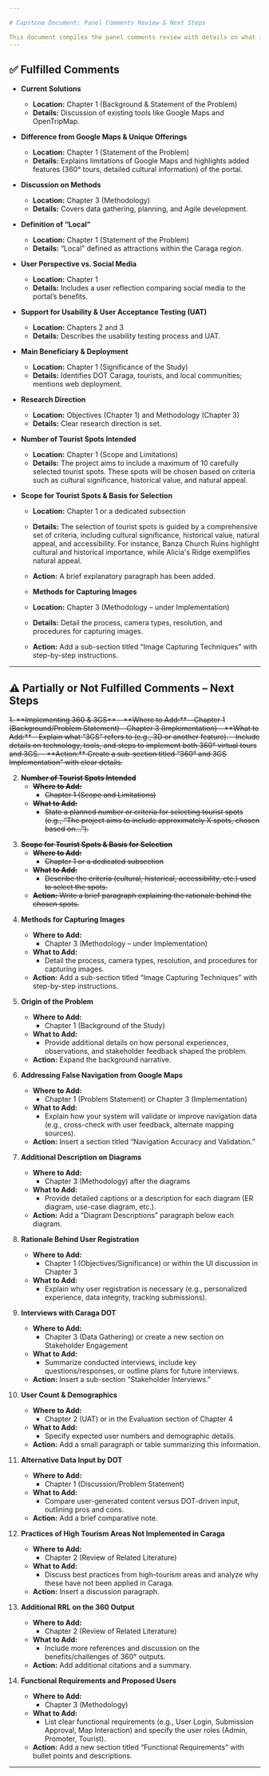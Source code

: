 ```yaml
---

# Capstone Document: Panel Comments Review & Next Steps

This document compiles the panel comments review with details on what is fulfilled and what needs to be added or clarified.
---
```


## ✅ Fulfilled Comments

- **Current Solutions**  
  - **Location:** Chapter 1 (Background & Statement of the Problem)  
  - **Details:** Discussion of existing tools like Google Maps and OpenTripMap.

- **Difference from Google Maps & Unique Offerings**  
  - **Location:** Chapter 1 (Statement of the Problem)  
  - **Details:** Explains limitations of Google Maps and highlights added features (360° tours, detailed cultural information) of the portal.

- **Discussion on Methods**  
  - **Location:** Chapter 3 (Methodology)  
  - **Details:** Covers data gathering, planning, and Agile development.

- **Definition of “Local”**  
  - **Location:** Chapter 1 (Statement of the Problem)  
  - **Details:** “Local” defined as attractions within the Caraga region.

- **User Perspective vs. Social Media**  
  - **Location:** Chapter 1  
  - **Details:** Includes a user reflection comparing social media to the portal’s benefits.

- **Support for Usability & User Acceptance Testing (UAT)**  
  - **Location:** Chapters 2 and 3  
  - **Details:** Describes the usability testing process and UAT.

- **Main Beneficiary & Deployment**  
  - **Location:** Chapter 1 (Significance of the Study)  
  - **Details:** Identifies DOT Caraga, tourists, and local communities; mentions web deployment.

- **Research Direction**  
  - **Location:** Objectives (Chapter 1) and Methodology (Chapter 3)  
  - **Details:** Clear research direction is set.

- **Number of Tourist Spots Intended**  
  - **Location:** Chapter 1 (Scope and Limitations)  
  - **Details:** The project aims to include a maximum of 10 carefully selected tourist spots. These spots will be chosen based on criteria such as cultural significance, historical value, and natural appeal.

- **Scope for Tourist Spots & Basis for Selection**  
  - **Location:** Chapter 1 or a dedicated subsection  
  - **Details:** The selection of tourist spots is guided by a comprehensive set of criteria, including cultural significance, historical value, natural appeal, and accessibility. For instance, Banza Church Ruins highlight cultural and historical importance, while Alicia's Ridge exemplifies natural appeal.
  - **Action:** A brief explanatory paragraph has been added.

  - **Methods for Capturing Images**  
  - **Location:** Chapter 3 (Methodology – under Implementation)  
  - **Details:** Detail the process, camera types, resolution, and procedures for capturing images.  
  - **Action:** Add a sub-section titled “Image Capturing Techniques” with step-by-step instructions.
---

## ⚠️ Partially or Not Fulfilled Comments – Next Steps

<del>
1. **Implementing 360 & 3GS**  
   - **Where to Add:**  
     - Chapter 1 (Background/Problem Statement)  
     - Chapter 3 (Implementation)  
   - **What to Add:**  
     - Explain what “3GS” refers to (e.g., 3D or another feature).  
     - Include details on technology, tools, and steps to implement both 360° virtual tours and 3GS.
   - **Action:** Create a sub-section titled “360° and 3GS Implementation” with clear details.
</del>

<br>

<del>

2. **Number of Tourist Spots Intended**  
   - **Where to Add:**  
     - Chapter 1 (Scope and Limitations)
   - **What to Add:**  
     - State a planned number or criteria for selecting tourist spots (e.g., “The project aims to include approximately X spots, chosen based on...”).

</del>



<del>

3. **Scope for Tourist Spots & Basis for Selection**  
   - **Where to Add:**  
     - Chapter 1 or a dedicated subsection  
   - **What to Add:**  
     - Describe the criteria (cultural, historical, accessibility, etc.) used to select the spots.
   - **Action:** Write a brief paragraph explaining the rationale behind the chosen spots.

</del>


4. **Methods for Capturing Images**  
   - **Where to Add:**  
     - Chapter 3 (Methodology – under Implementation)
   - **What to Add:**  
     - Detail the process, camera types, resolution, and procedures for capturing images.
   - **Action:** Add a sub-section titled “Image Capturing Techniques” with step-by-step instructions.

5. **Origin of the Problem**  
   - **Where to Add:**  
     - Chapter 1 (Background of the Study)
   - **What to Add:**  
     - Provide additional details on how personal experiences, observations, and stakeholder feedback shaped the problem.
   - **Action:** Expand the background narrative.

6. **Addressing False Navigation from Google Maps**  
   - **Where to Add:**  
     - Chapter 1 (Problem Statement) or Chapter 3 (Implementation)
   - **What to Add:**  
     - Explain how your system will validate or improve navigation data (e.g., cross-check with user feedback, alternate mapping sources).
   - **Action:** Insert a section titled “Navigation Accuracy and Validation.”

7. **Additional Description on Diagrams**  
   - **Where to Add:**  
     - Chapter 3 (Methodology) after the diagrams
   - **What to Add:**  
     - Provide detailed captions or a description for each diagram (ER diagram, use-case diagram, etc.).
   - **Action:** Add a “Diagram Descriptions” paragraph below each diagram.

8. **Rationale Behind User Registration**  
   - **Where to Add:**  
     - Chapter 1 (Objectives/Significance) or within the UI discussion in Chapter 3
   - **What to Add:**  
     - Explain why user registration is necessary (e.g., personalized experience, data integrity, tracking submissions).

9. **Interviews with Caraga DOT**  
   - **Where to Add:**  
     - Chapter 3 (Data Gathering) or create a new section on Stakeholder Engagement
   - **What to Add:**  
     - Summarize conducted interviews, include key questions/responses, or outline plans for future interviews.
   - **Action:** Insert a sub-section “Stakeholder Interviews.”

10. **User Count & Demographics**  
    - **Where to Add:**  
      - Chapter 2 (UAT) or in the Evaluation section of Chapter 4
    - **What to Add:**  
      - Specify expected user numbers and demographic details.
    - **Action:** Add a small paragraph or table summarizing this information.

11. **Alternative Data Input by DOT**  
    - **Where to Add:**  
      - Chapter 1 (Discussion/Problem Statement)
    - **What to Add:**  
      - Compare user-generated content versus DOT-driven input, outlining pros and cons.
    - **Action:** Add a brief comparative note.

12. **Practices of High Tourism Areas Not Implemented in Caraga**  
    - **Where to Add:**  
      - Chapter 2 (Review of Related Literature)
    - **What to Add:**  
      - Discuss best practices from high-tourism areas and analyze why these have not been applied in Caraga.
    - **Action:** Insert a discussion paragraph.

13. **Additional RRL on the 360 Output**  
    - **Where to Add:**  
      - Chapter 2 (Review of Related Literature)
    - **What to Add:**  
      - Include more references and discussion on the benefits/challenges of 360° outputs.
    - **Action:** Add additional citations and a summary.

14. **Functional Requirements and Proposed Users**  
    - **Where to Add:**  
      - Chapter 3 (Methodology)
    - **What to Add:**  
      - List clear functional requirements (e.g., User Login, Submission Approval, Map Interaction) and specify the user roles (Admin, Promoter, Tourist).
    - **Action:** Add a new section titled “Functional Requirements” with bullet points and descriptions.

---
